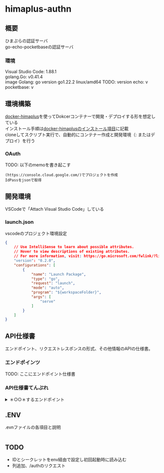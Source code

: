 # himaplus-authn

## 概要

ひまぷらの認証サーバ  
go-echo-pocketbaseの認証サーバ  

### 環境

Visual Studio Code: 1.88.1  
golang.Go: v0.41.4  
image Golang: go version go1.22.2 linux/amd64
TODO: version
echo: v
pocketbase: v

## 環境構築

[docker-himaplus](https://github.com/unSerori/docker-himaplus)を使ってDokcerコンテナーで開発・デプロイする形を想定している  
インストール手順は[docker-himaplusのインストール項目](https://github.com/unSerori/docker-himaplus/blob/main/README.md#インストール)に記載  
cloneしてスクリプト実行で、自動的にコンテナー作成と開発環境（: またはデプロイ）を行う  

### OAuth

TODO: 以下のmemoを書き起こす

```text
(https://console.cloud.google.com/)でプロジェクトを作成
IdPassをjsonで取得
```

## 開発環境

VSCodeで「Attach Visual Studio Code」している  

### launch.json

vscodeのプロジェクト環境設定

```json:.vscode/launch.json
{
    // Use IntelliSense to learn about possible attributes.
    // Hover to view descriptions of existing attributes.
    // For more information, visit: https://go.microsoft.com/fwlink/?linkid=830387
    "version": "0.2.0",
    "configurations": [
        {
            "name": "Launch Package",
            "type": "go",
            "request": "launch",
            "mode": "auto",
            "program": "${workspaceFolder}",
            "args": [
                "serve"
            ]
        }
    ]
}
```

## API仕様書

エンドポイント、リクエストレスポンスの形式、その他情報のAPIの仕様書。

### エンドポインツ

TODO: ここにエンドポイント仕様書

### API仕様書てんぷれ

<details>
  <summary>＊○○＊するエンドポイント</summary>

- **URL:** `/＊エンドポイントパス＊`
- **メソッド:** ＊HTTPメソッド名＊
- **説明:** ＊○○＊
- **リクエスト:**
  - ヘッダー:
    - `＊HTTPヘッダー名＊`: ＊HTTPヘッダー値＊
  - ボディ:
    ＊さまざまな形式のボディ値＊

- **レスポンス:**
  - ステータスコード: ＊ステータスコード ステータスメッセージ＊
    - ボディ:
      ＊さまざまな形式のレスポンスデータ（基本はJSON）＊

      ```json
      {
        "srvResMsg":  "レスポンスステータスメッセージ",
        "srvResData": {
        
        },
      }
      ```

</details>

## .ENV

.evnファイルの各項目と説明

```env:.env
```

## TODO

- IDとシークレットをenv経由で設定し初回起動時に読み込む
- 列追加、/authのリクエスト